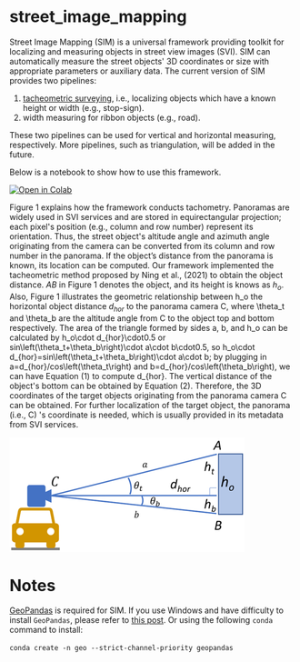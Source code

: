 # street_image_mapping

Street Image Mapping (SIM) is a universal framework providing toolkit for localizing and measuring objects in street view images (SVI). SIM can automatically measure the street objects' 3D coordinates or size with appropriate parameters or auxiliary data. The current version of SIM provides two pipelines:
1) [tacheometric surveying](https://en.wikipedia.org/wiki/Tacheometry), i.e., localizing objects which have a known height or width (e.g., stop-sign).
2) width measuring for ribbon objects (e.g., road). 

These two pipelines can be used for vertical and horizontal measuring, respectively. More pipelines, such as triangulation, will be added in the future. 


Below is a notebook to show how to use this framework.


<a href="https://colab.research.google.com/drive/1sS1HmovMwxjax_0e8uqZm3Xtk-Xd-pef?usp=sharing" target="_parent"><img src="https://colab.research.google.com/assets/colab-badge.svg" alt="Open in Colab"/></a>
 
Figure 1 explains how the framework conducts tachometry. Panoramas are widely used in SVI services and are stored in equirectangular projection; each pixel's position (e.g., column and row number) represent its orientation. Thus, the street object's altitude angle and azimuth angle originating from the camera can be converted from its column and row number in the panorama. If the object’s distance from the panorama is known, its location can be computed. Our framework implemented the tacheometric method proposed by Ning et al., (2021) to obtain the object distance. $AB$ in Figure 1 denotes the object, and its height is knows as $h_o$. Also, Figure 1 illustrates the geometric relationship between h_o the horizontal object distance $d_{hor}$  to the panorama camera C, where \theta_t and \theta_b are the altitude angle from C to the object top and bottom respectively. 
The area of the triangle formed by sides a, b, and h_o can be calculated by h_o\cdot d_{hor}\cdot0.5 or sin\left(\theta_t+\theta_b\right)\cdot a\cdot b\cdot0.5, so h_o\cdot d_{hor}=sin\left(\theta_t+\theta_b\right)\cdot a\cdot b; by plugging in a=d_{hor}/cos\left(\theta_t\right) and b=d_{hor}/cos\left(\theta_b\right), we can have Equation (1) to compute d_{hor}. The vertical distance of the object's bottom can be obtained by Equation (2). Therefore, the 3D coordinates of the target objects originating from the panorama camera C can be obtained. For further localization of the target object, the panorama (i.e., C) 's coordinate is needed, which is usually provided in its metadata from SVI services.

![img_2.png](doc_images/img_2.png)
# Notes
[GeoPandas](https://geopandas.org/en/stable/) is required for SIM. If you use Windows and have difficulty to install `GeoPandas`, please refer to [this post](https://geoffboeing.com/2014/09/using-geopandas-windows/). Or using the following `conda` command to install:

`conda create -n geo --strict-channel-priority geopandas`